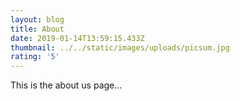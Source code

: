 ```yaml
---
layout: blog
title: About
date: 2019-01-14T13:59:15.433Z
thumbnail: ../../static/images/uploads/picsum.jpg
rating: '5'
---
```

This is the about us page...

